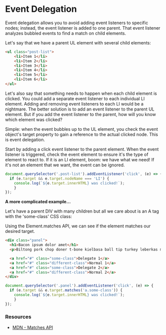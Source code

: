 
# Event Delegation

Event delegation allows you to avoid adding event listeners to specific nodes;  instead, the event listener is added to one parent. That event listener analyzes bubbled events to find a match on child elements.

Let's say that we have a parent UL element with several child elements:

```html
<ul class="post-list">
	<li>Item 1</li>
	<li>Item 2</li>
	<li>Item 3</li>
	<li>Item 4</li>
	<li>Item 5</li>
	<li>Item 6</li>
</ul>
```

Let's also say that something needs to happen when each child element is clicked. You could add a separate event listener to each individual LI element. Adding and removing event listeners to each LI would be a nightmare. The better solution is to add an event listener to the parent UL element. But if you add the event listener to the parent, how will you know which element was clicked?

Simple: when the event bubbles up to the UL element, you check the event object's target property to gain a reference to the actual clicked node. This is event delegation.

Start by adding a click event listener to the parent element. When the event listener is triggered, check the event element to ensure it's the type of element to react to. If it is an LI element, boom:  we have what we need! If it's not an element that we want, the event can be ignored.

```javascript
document.querySelector('.post-list').addEventListener('click', (e) => {
  if (e.target && e.target.nodeName === 'LI') {
    console.log(`${e.target.innerHTML} was clicked!`);
	}
});
```

**A more complicated example...**

Let's have a parent DIV with many children but all we care about is an A tag with the 'some-class' CSS class:

Using the Element.matches API, we can see if the element matches our desired target.

```html
<div class="panel">
  <h1>Bacon ipsum dolor amet</h1>
  <p>Biltong pork chop doner t-bone kielbasa ball tip turkey leberkas meatball ribeye. Drumstick cow meatloaf short ribs venison jerky.</p>

  <a href="#" class="some-class">Delegate 1</a>
  <a href="#" class="different-class">Normal 1</a>
  <a href="#" class="some-class">Delegate 2</a>
  <a href="#" class="different-class">Normal 2</a>
</div>
```

```javascript
document.querySelector('.panel').addEventListener('click', (e) => {
  if (e.target && e.target.matches('a.some-class')) {
    console.log(`${e.target.innerHTML} was clicked!`);
	}
});
```

### Resources

- [MDN - Matches API](https://developer.mozilla.org/en-US/docs/Web/API/Element/matches)
